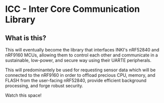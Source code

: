 # ICC - Inter Core Communication Library
## What is this?
This will eventually become the library that interfaces INKI's nRF52840
and nRF9160 MCUs, allowing them to control each other and communicate
in a sustainable, low-power, and secure way using their UARTE peripherals.

This will predominantely be used for requesting sensor data which will be 
connected to the nRF9160 in order to offload precious CPU, memory, and FLASH from the user-facing nRF52840, provide efficient background processing, and forge robust security. 

Watch this space!